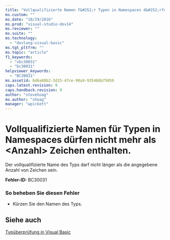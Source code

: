```yaml
---
title: "Vollqualifizierte Namen f&#252;r Typen in Namespaces d&#252;rfen nicht mehr als &lt;Anzahl&gt; Zeichen enthalten. | Microsoft Docs"
ms.custom: ""
ms.date: "10/29/2016"
ms.prod: "visual-studio-dev14"
ms.reviewer: ""
ms.suite: ""
ms.technology: 
  - "devlang-visual-basic"
ms.tgt_pltfrm: ""
ms.topic: "article"
f1_keywords: 
  - "vbc30031"
  - "bc30031"
helpviewer_keywords: 
  - "BC30031"
ms.assetid: bd6a88b2-3d15-47ce-98a9-935468b75059
caps.latest.revision: 9
caps.handback.revision: 9
author: "stevehoag"
ms.author: "shoag"
manager: "wpickett"
---
```

# Vollqualifizierte Namen f&#252;r Typen in Namespaces d&#252;rfen nicht mehr als &lt;Anzahl&gt; Zeichen enthalten.
Der vollqualifizierte Name des Typs darf nicht länger als die angegebene Anzahl von Zeichen sein.  
  
 **Fehler\-ID:** BC30031  
  
### So beheben Sie diesen Fehler  
  
-   Kürzen Sie den Namen des Typs.  
  
## Siehe auch  
 [Typüberprüfung in Visual Basic](http://msdn.microsoft.com/de-de/775c354e-b348-4d01-a9fe-a6d939e908d5)